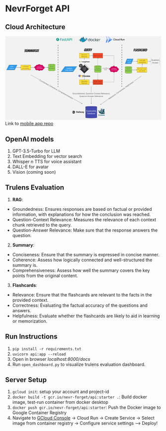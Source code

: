 # NevrForget API

## Cloud Architecture
![system design](https://github.com/Louisljz/NevrForget-api/blob/main/docs/cloud-architecture.jpg)
Link to [mobile app repo](https://github.com/Louisljz/NevrForget-app/) 

## OpenAI models
1. GPT-3.5-Turbo for LLM
2. Text Embedding for vector search
3. Whisper n TTS for voice assistant
4. DALL-E for avatar
5. Vision (coming soon)

## Trulens Evaluation

1. **RAG**:

- Groundedness: Ensures responses are based on factual or provided information, with explanations for how the conclusion was reached.
- Question-Context Relevance: Measures the relevance of each context chunk retrieved to the query.
- Question-Answer Relevance: Make sure that the response answers the question.

2. **Summary**:

- Conciseness: Ensure that the summary is expressed in concise manner.
- Coherence: Assess how logically connected and well-structured the summary is.
- Comprehensiveness: Assess how well the summary covers the key points from the original content.

3. **Flashcards**:

- Relevance: Ensure that the flashcards are relevant to the facts in the provided context.
- Correctness: Evaluating the factual accuracy of the questions and answers.
- Helpfulness: Evaluate whether the flashcards are likely to aid in learning or memorization.

## Run Instructions

1. `pip install -r requirements.txt`
2. `uvicorn api:app --reload`
3. Open in browser _localhost:8000/docs_
4. Run `open_dashboard.py` to visualize trulens evaluation dashboard.

## Server Setup

1. `gcloud init`: setup your account and project-id
2. `docker build -t gcr.io/nevr-forget/api:starter .`: Build docker image, test-run container from docker desktop
3. `docker push gcr.io/nevr-forget/api:starter`: Push the Docker image to Google Container Registry
4. Navigate to [GCloud Console](https://console.cloud.google.com/) -> Cloud Run -> Create Service -> Select image from container registry -> Configure service settings --> Deploy!

